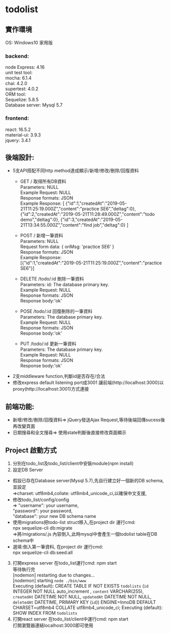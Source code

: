 ﻿# todolist
## 實作環境
OS: Windows10 家用版  
### backend:
node Express: 4.16   
unit test tool:   
mocha: 6.1.4  
chai: 4.2.0  
supertest: 4.0.2  
ORM tool:  
Sequelize: 5.8.5   
Database server: Mysql 5.7  
### frontend:  
react: 16.5.2  
material-ui: 3.9.3  
jquery: 3.4.1  
## 後端設計:
* 5支API搭配不同http method達成顯示/新增/修改/刪除/回復資料
  * GET / 
取得所有DB資料  
Parameters: NULL  
Example Request: NULL  
Response formats: JSON  
Example Response:
[
{"id":1,"createdAt":"2019-05-21T11:25:19.000Z","content":"practice SE6","deltag":0},
{"id":2,"createdAt":"2019-05-21T11:28:49.000Z","content":"todo demo","deltag":0},
{"id":3,"createdAt":"2019-05-21T13:34:55.000Z","content":"find job","deltag":0}
]

  * POST / 
新增一筆資料  
Parameters: NULL  
Request form data: { oriMsg: 'practice SE6' }  
Response formats: JSON  
Example Response:  
[{"id":1,"createdAt":"2019-05-21T11:25:19.000Z","content":"practice SE6"}]  
  * DELETE /todo/:id 
刪除一筆資料  
Parameters: id: The database primary key.  
Example Request: NULL  
Response formats: JSON  
Response body:'ok'  
  * POSE /todo/:id 
回復刪除的一筆資料  
Parameters: The database primary key.  
Example Request: NULL  
Response formats: JSON  
Response body:'ok'  
  * PUT /todo/:id 
更新一筆資料  
Parameters: The database primary key.  
Example Request: NULL  
Response formats: JSON  
Response body:'ok'  
* 2支middleware function,判斷id是否存在/合法
* 修改express default listening port成3001
 讓前端(http://localhost:3000)以proxy(http://localhost:3001)方式連接
## 前端功能:
* 新增/修改/刪除/回復資料=>
jQuery發送Ajax Request,等待後端回傳sucess後再改變頁面
* 日期搜尋和全文搜尋=>
使用state判斷後直接修改頁面顯示
## Project 啟動方式
1. 分別在todo_list及todo_list/client中安裝module(npm install)  
2. 設定DB Server
* 假設已存在Database server(Mysql 5.7),先自行建立好一個新的DB schema,並設定  
=>charset: utf8mb4,collate: utf8mb4_unicode_ci,以確保中文支援,
* 修改todo_list/config/config  
=>  "username": your username,  
    "password": your password,  
    "database": your new DB schema name  
* 使用migrations把todo-list struct移入,在project dir 運行cmd:  
   npx  sequelize-cli  db:migrate  
   =>將/migrations/.js 內容倒入,此時mysql中會產生一個todolist table在DB schema中
* 選填:倒入第一筆資料, 在project dir 運行cmd:  
   npx sequelize-cli db:seed:all
3. 打開express server
	在todo_list運行cmd:	npm start  
	等待執行完  
	[nodemon] restarting due to changes...  
	[nodemon] starting `node ./bin/www`  
	Executing (default): CREATE TABLE IF NOT EXISTS `todolists` (`id` INTEGER NOT NULL auto_increment , `content` VARCHAR(255), `createdAt` DATETIME NOT NULL, `updatedAt` DATETIME NOT NULL, `deletedAt` DATETIME, PRIMARY KEY (`id`)) ENGINE=InnoDB DEFAULT CHARSET=utf8mb4 COLLATE utf8mb4_unicode_ci;
	Executing (default): SHOW INDEX FROM `todolists`  
4. 打開react server
	在todo_list/client中運行cmd: npm start  
	打開瀏覽器連結localhost:3000即可使用
